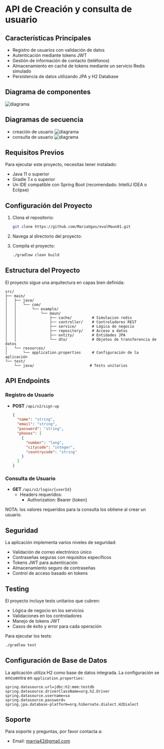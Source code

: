 # API de Creación y consulta de usuario



## Características Principales

- Registro de usuarios con validación de datos 
- Autenticación mediante tokens JWT
- Gestión de información de contacto (teléfonos)
- Almacenamiento en caché de tokens mediante un servicio Redis simulado
- Persistencia de datos utilizando JPA y H2 Database

## Diagrama de componentes
![diagrama](image/diagramaComponentes.png "diagrama de componentes")
## Diagramas de secuencia
- creación de usuario
![diagrama](image/diagramaSecuencia_creacion.png "diagrama de secuencia - creación de usuario")
- consulta de usuario
![diagrama](image/diagramaSecuencia_consulta.png "diagrama de componentes")

## Requisitos Previos 

Para ejecutar este proyecto, necesitas tener instalado:

- Java 11 o superior
- Gradle 7.x o superior
- Un IDE compatible con Spring Boot (recomendado: IntelliJ IDEA o Eclipse)

## Configuración del Proyecto

1. Clona el repositorio:
   ```bash
   git clone https://github.com/MariaUgas/evalMaun01.git
   ```

2. Navega al directorio del proyecto:

3. Compila el proyecto:
   ```bash
   ./gradlew clean build
   ```

## Estructura del Proyecto

El proyecto sigue una arquitectura en capas bien definida:

```
src/
├── main/
│   ├── java/
│   │   └── com/
│   │       └── example/
│   │           └── maun/
│   │               ├── cache/         # Simulacion redis
│   │               ├── controller/    # Controladores REST
│   │               ├── service/       # Lógica de negocio
│   │               ├── repository/    # Acceso a datos
│   │               ├── entity/        # Entidades JPA
│   │               └── dto/           # Objetos de transferencia de datos
│   └── resources/
│       └── application.properties     # Configuración de la aplicación
└── test/
    └── java/                         # Tests unitarios
```

## API Endpoints

### Registro de Usuario
- **POST** `/api/v2/sign-up`
  ```json
  {
    "name": "string",
    "email": "string",
    "password": "string",
    "phones": [
      {
        "number": "long",
        "citycode": "integer",
        "countrycode": "string"
      }
    ]
  }
  ```

### Consulta de Usuario
- **GET** `/api/v2/login/{userId}`
   - Headers requeridos:
      - Authorization: Bearer {token}
 
 NOTA: los valores requeridos para la consulta los obtiene al crear un usuario.

## Seguridad

La aplicación implementa varios niveles de seguridad:

- Validación de correo electrónico único
- Contraseñas seguras con requisitos específicos
- Tokens JWT para autenticación
- Almacenamiento seguro de contraseñas
- Control de acceso basado en tokens

## Testing

El proyecto incluye tests unitarios que cubren:

- Lógica de negocio en los servicios
- Validaciones en los controladores
- Manejo de tokens JWT
- Casos de éxito y error para cada operación

Para ejecutar los tests:
```bash
./gradlew test
```

## Configuración de Base de Datos

La aplicación utiliza H2 como base de datos integrada. La configuración se encuentra en `application.properties`:

```properties
spring.datasource.url=jdbc:h2:mem:testdb
spring.datasource.driverClassName=org.h2.Driver
spring.datasource.username=sa
spring.datasource.password=
spring.jpa.database-platform=org.hibernate.dialect.H2Dialect
```
## Soporte

Para soporte y preguntas, por favor contacta a:
- Email: marria42@gmail.com

